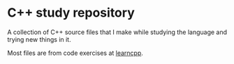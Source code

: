 # C++ study repository
A collection of C++ source files that I make while studying the language
and trying new things in it.

Most files are from code exercises at [learncpp](https://learncpp.com).
